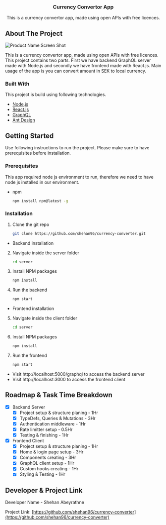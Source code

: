 <div align="center">

  <h3 align="center">Currency Convertor App</h3>

  <p align="center">
  This is a currency convertor app, made using open APIs with free licences.
  </p>
</div>

<!-- ABOUT THE PROJECT -->

## About The Project

![Product Name Screen Shot](https://i.postimg.cc/ydR9fq28/Screenshot-2022-05-16-at-17-47-44.png)

This is a currency convertor app, made using open APIs with free licences. This project contains two parts. First we have backend GraphQL server made with Node.js and secondly we have frontend made with React.js. Main usage of the app is you can convert amount in SEK to local currency.

### Built With

This project is build using following technologies.

- [Node.js](https://nodejs.org/en/)
- [React.js](https://reactjs.org/)
- [GraphQL](https://graphql.org/)
- [Ant Design](https://ant.design/)

<!-- GETTING STARTED -->

## Getting Started

Use following instructions to run the project. Please make sure to have prerequisites before installation.

### Prerequisites

This app required node js environment to run, therefore we need to have node js installed in our environment.

- npm
  ```sh
  npm install npm@latest -g
  ```

### Installation

1. Clone the git repo
   ```sh
   git clone https://github.com/shehan96/currency-converter.git
   ```

- Backend installation

2. Navigate inside the server folder

   ```sh
   cd server
   ```

3. Install NPM packages
   ```sh
   npm install
   ```
4. Run the backend
   ```sh
   npm start
   ```

- Frontend installation

5. Navigate inside the client folder
   ```sh
   cd server
   ```
6. Install NPM packages
   ```sh
   npm install
   ```
7. Run the frontend
   ```sh
   npm start
   ```
- Visit http://localhost:5000/graphql to access the backend server
- Visit http://localhost:3000 to access the frontend client
<!-- ROADMAP & TASK TIME BREAKDOWN -->
## Roadmap & Task Time Breakdown

- [x] Backend Server
  - [x] Project setup & structure planing - 1Hr
  - [x] TypeDefs, Queries & Mutations - 3Hr
  - [x] Authentication middleware - 1Hr
  - [x] Rate limitter setup - 0.5Hr
  - [x] Testing & finishing - 1Hr
- [x] Frontend Client
  - [x] Project setup & structure planing - 1Hr
  - [x] Home & login page setup - 3Hr
  - [x] Components creating - 3Hr
  - [x] GraphQL client setup - 1Hr
  - [x] Custom hooks creating - 1Hr
  - [x] Styling & Testing - 1Hr

<!-- DEVELOPER -->

## Developer & Project Link

Developer Name - Shehan Abeyrathne

Project Link: [https://github.com/shehan96/currency-converter](https://github.com/shehan96/currency-converter)
